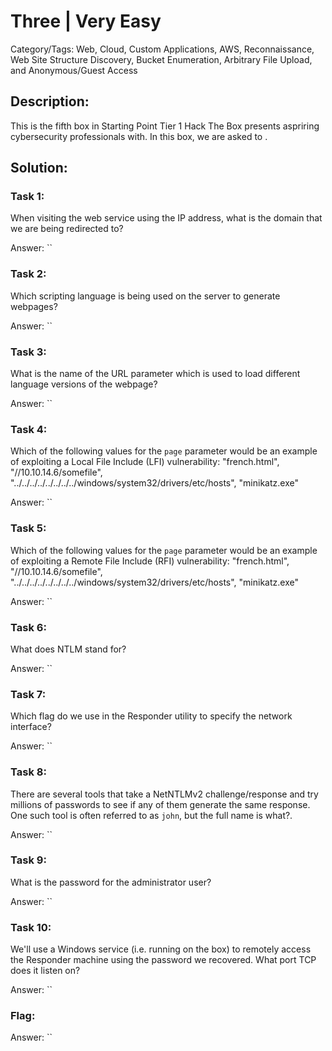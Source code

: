 # Three | Very Easy
Category/Tags: Web, Cloud, Custom Applications, AWS, Reconnaissance, Web Site Structure Discovery, Bucket Enumeration, Arbitrary File Upload, and Anonymous/Guest Access

## Description:
This is the fifth box in Starting Point Tier 1 Hack The Box presents aspriring cybersecurity professionals with. In this box, we are asked to .

## Solution:
### **Task 1**:
When visiting the web service using the IP address, what is the domain that we are being redirected to?<br>

Answer: ``

### **Task 2**:
Which scripting language is being used on the server to generate webpages?<br>

Answer: ``

### **Task 3**:
What is the name of the URL parameter which is used to load different language versions of the webpage?<br>

Answer: ``

### **Task 4**:
Which of the following values for the `page` parameter would be an example of exploiting a Local File Include (LFI) vulnerability: "french.html", "//10.10.14.6/somefile", "../../../../../../../../windows/system32/drivers/etc/hosts", "minikatz.exe"<br>

Answer: ``

### **Task 5**:
Which of the following values for the `page` parameter would be an example of exploiting a Remote File Include (RFI) vulnerability: "french.html", "//10.10.14.6/somefile", "../../../../../../../../windows/system32/drivers/etc/hosts", "minikatz.exe"<br>

Answer: ``

### **Task 6**:
What does NTLM stand for?<br>

Answer: ``

### **Task 7**:
Which flag do we use in the Responder utility to specify the network interface?<br>

Answer: ``

### **Task 8**:
There are several tools that take a NetNTLMv2 challenge/response and try millions of passwords to see if any of them generate the same response. One such tool is often referred to as `john`, but the full name is what?.<br>

Answer: ``

### **Task 9**:
What is the password for the administrator user?<br>

Answer: ``

### **Task 10**:
We'll use a Windows service (i.e. running on the box) to remotely access the Responder machine using the password we recovered. What port TCP does it listen on?<br>

Answer: ``

### **Flag**:

Answer: ``
